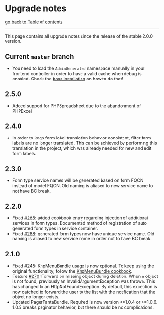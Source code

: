 # Upgrade notes

[go back to Table of contents][back-to-index]

-----

This page contains all upgrade notes since the release of the stable 2.0.0 version.

## Current `master` branch

- You need to load the `AdminGenerated` namespace manually in your frontend controller in order to have a valid cache when debug is enabled.
  Check the [base installation](Resources/doc/install/base-installation.md) on how to do that!

## 2.5.0

- Added support for PHPSpreadsheet due to the abandonment of PHPExcel

## 2.4.0

- In order to keep form label translation behavior consistent, filter form labels are no longer translated. This can be achieved by performing this translation in the project, which was already needed for new and edit form labels.

## 2.3.0
- Form type service names will be generated based on form FQCN instead of model FQCN. Old naming is aliased to new service name to not have BC break.

## 2.2.0
- Fixed [#285](https://github.com/symfony2admingenerator/GeneratorBundle/issues/285): added cookbook entry regarding injection
  of additional services in form types. Documented method of registration of auto generated form types in service container.
- Fixed [#288](https://github.com/symfony2admingenerator/GeneratorBundle/issues/288): generated form types now have unique 
  service name. Old naming is aliased to new service name in order not to have BC break.

## 2.1.0

- Fixed [#245](https://github.com/symfony2admingenerator/GeneratorBundle/issues/245): KnpMenuBundle usage is now optional. 
  To keep using the original functionality, follow the [KnpMenuBundle cookbook](Resources/doc/cookbook/knp-menu.md).
- Feature [#270](https://github.com/symfony2admingenerator/GeneratorBundle/pull/270): Forward on missing object during deletion. 
  When a object is not found, previously an InvalidArgumentException
  was thrown. This has changed to an HttpNotFoundException. By default, this exception is now catched to forward the 
  user to the list with the notification that the object no longer exists.
- Updated PagerFantaBundle. Required is now version <=1.0.4 or >=1.0.6. 
  1.0.5 breaks paginator behavior, but there should be no complications.

[back-to-index]: README.md
